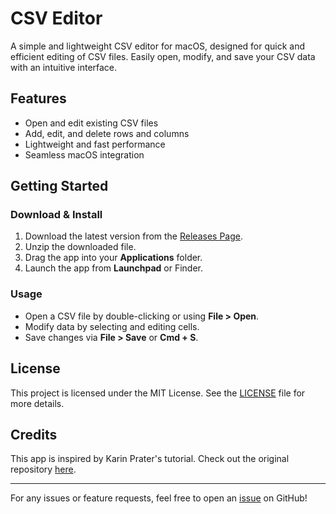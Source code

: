 # CSV Editor

A simple and lightweight CSV editor for macOS, designed for quick and efficient editing of CSV files. Easily open, modify, and save your CSV data with an intuitive interface.

## Features

- Open and edit existing CSV files
- Add, edit, and delete rows and columns
- Lightweight and fast performance
- Seamless macOS integration

## Getting Started

### Download & Install

1. Download the latest version from the [Releases Page](https://github.com/dikayx/csveditor/releases).
2. Unzip the downloaded file.
3. Drag the app into your **Applications** folder.
4. Launch the app from **Launchpad** or Finder.

### Usage

- Open a CSV file by double-clicking or using **File > Open**.
- Modify data by selecting and editing cells.
- Save changes via **File > Save** or **Cmd + S**.

## License

This project is licensed under the MIT License. See the [LICENSE](LICENSE) file for more details.

## Credits

This app is inspired by Karin Prater's tutorial. Check out the original repository [here](https://github.com/gahntpo/CSVEditor).

---

For any issues or feature requests, feel free to open an [issue](https://github.com/dikayx/csveditor/issues) on GitHub!

